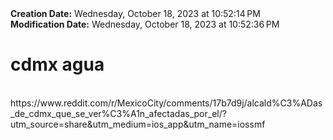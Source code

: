 <div><b>Creation Date:</b> Wednesday, October 18, 2023 at 10:52:14 PM<br></div>
<div><b>Modification Date:</b> Wednesday, October 18, 2023 at 10:52:36 PM<br></div>
<div><h1>cdmx agua </h1></div>
<div><br></div>
<div>https://www.reddit.com/r/MexicoCity/comments/17b7d9j/alcald%C3%ADas_de_cdmx_que_se_ver%C3%A1n_afectadas_por_el/?utm_source=share&amputm_medium=ios_app&amputm_name=iossmf</div>

